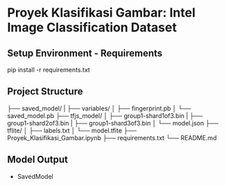# Proyek Klasifikasi Gambar: Intel Image Classification Dataset 

## Setup Environment - Requirements
pip install -r requirements.txt

## Project Structure 
├── saved_model/
|   ├── variables/
│   ├── fingerprint.pb
│   └── saved_model.pb
├── tfjs_model/
│   ├── group1-shard1of3.bin
|   ├── group1-shard2of3.bin
|   ├── group1-shard3of3.bin
│   └── model.json
├── tflite/
│   ├── labels.txt
│   └── model.tfite
├── Proyek_Klasifikasi_Gambar.ipynb
├── requirements.txt
└── README.md

## Model Output
- SavedModel 
